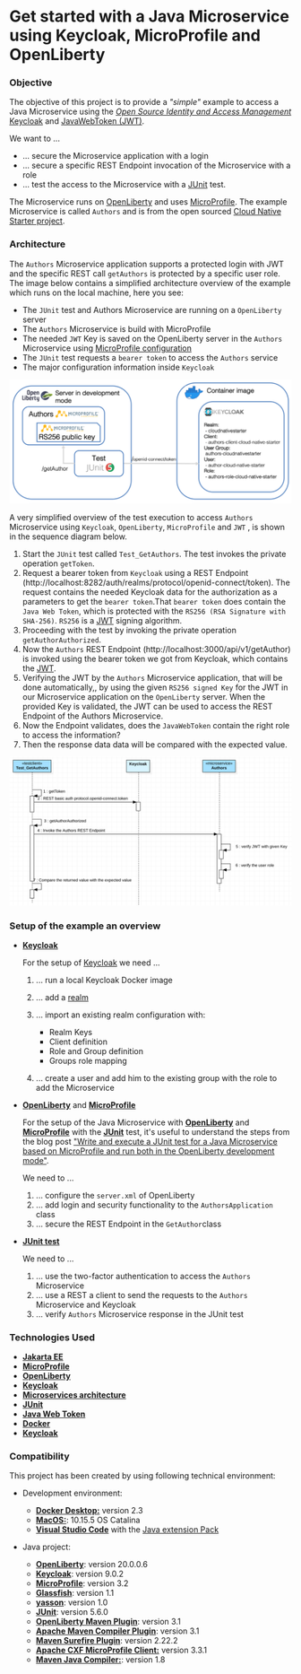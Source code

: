 # Get started with a Java Microservice using Keycloak, MicroProfile and OpenLiberty

### Objective

The objective of this project is to provide a _"simple"_ example to access a Java Microservice using the [_Open Source Identity and Access Management_ Keycloak](https://www.keycloak.org) and [JavaWebToken (JWT)](https://jwt.io).

We want to ...
  * ... secure the Microservice application with a login
  * ... secure a specific REST Endpoint invocation of the Microservice with a role
  * ... test the access to the Microservice with a [JUnit](https://junit.org/junit5/) test.

The Microservice runs on [OpenLiberty](https://openliberty.io/) and uses [MicroProfile](https://microprofile.io/). The example Microservice is called `Authors` and is from the open sourced [Cloud Native Starter project](https://github.com/IBM/cloud-native-starter).


### Architecture

The `Authors` Microservice application supports a protected login with JWT and the specific REST call `getAuthors` is protected by a specific user role. The image below contains a simplified architecture overview of the example which runs on the local machine, here you see:

* The `JUnit` test and Authors Microservice are running on a `OpenLiberty` server
* The `Authors` Microservice is build with MicroProfile
* The needed `JWT` Key is saved on the OpenLiberty server in the `Authors` Microservice using [MicroProfile configuration](https://www.eclipse.org/community/eclipse_newsletter/2017/september/article3.php)
* The `JUnit` test requests a `bearer token` to access the `Authors` service
* The major configuration information inside `Keycloak`

![](../images/architecture.png)

A very simplified overview of the test execution to access `Authors` Microservice using `Keycloak`, `OpenLiberty`, `MicroProfile` and `JWT` , is shown in the sequence diagram below.

  1. Start the `JUnit` test called `Test_GetAuthors`. The test invokes the private operation `getToken`.
  2. Request a bearer token from `Keycloak` using a REST Endpoint (http://localhost:8282/auth/realms/protocol/openid-connect/token). The request contains the needed Keycloak data for the authorization as a parameters to get the `bearer token`.That `bearer token` does contain the `Java Web Token`, which is protected with the `RS256 (RSA Signature with SHA-256)`. `RS256` is a [JWT](https://en.wikipedia.org/wiki/JSON_Web_Token) signing algorithm. 
  3. Proceeding with the test by invoking the private operation `getAuthorAuthorized`.
  4. Now the `Authors` REST Endpoint (http://localhost:3000/api/v1/getAuthor) is invoked using the bearer token we got from Keycloak, which contains the [JWT](https://en.wikipedia.org/wiki/JSON_Web_Token).
  5. Verifying the JWT by the `Authors` Microservice application, that will be done automatically,, by using the given `RS256 signed Key` for the JWT in our Microservice application on the `OpenLiberty` server. When the provided Key is validated, the JWT can be used to access the REST Endpoint of the Authors Microservice.
  6. Now the Endpoint validates, does the `JavaWebToken` contain the right role to access the information?
  7. Then the response data data will be compared with the expected value.

![](../images/uml-sequence-getAuthor.png)

### Setup of the example an overview

* [**Keycloak**](https://www.keycloak.org)

  For the setup of [Keycloak](https://www.keycloak.org) 
  we need ...

    1. ... run a local Keycloak Docker image
    2. ... add a [realm](https://www.keycloak.org/docs/latest/getting_started/index.html#creating-a-realm-and-user)
    3. ... import an existing realm configuration with:

        * Realm Keys
        * Client definition
        * Role and Group definition
        * Groups role mapping      
    4. ... create a user and add him to the existing group with the role to add the Microservice

* [**OpenLiberty**](https://openliberty.io/) and [**MicroProfile**](https://microprofile.io/)

  For the setup of the Java Microservice with [**OpenLiberty**](https://openliberty.io/) and [**MicroProfile**](https://microprofile.io/) with the [**JUnit**](https://junit.org/junit5/) test, it's useful to understand the steps from the blog post ["Write and execute a JUnit test for a Java Microservice based on MicroProfile and run both in the OpenLiberty development mode"](https://suedbroecker.net/2020/03/04/write-and-execute-a-junit-test-for-a-java-microservice-based-on-mircoprofile-and-run-both-in-the-openliberty-development-mode/).

  We need to ...

    1. ... configure the `server.xml` of OpenLiberty
    2. ... add login and security functionality to the `AuthorsApplication` class
    3. ... secure the REST Endpoint in the `GetAuthor`class

* [**JUnit test**](https://junit.org/junit5/)

  We need to ...

    1. ... use the two-factor authentication to access the `Authors` Microservice
    2. ... use a REST a client to send the requests to the `Authors` Microservice and Keycloak
    3. ... verify `Authors` Microservice response in the JUnit test

### Technologies Used

* [**Jakarta EE**](https://jakarta.ee/)
* [**MicroProfile**](https://microprofile.io/)
* [**OpenLiberty**](https://openliberty.io/)
* [**Keycloak**](https://www.keycloak.org)
* [**Microservices architecture**](https://en.wikipedia.org/wiki/Microservices)
* [**JUnit**](https://junit.org/junit5/)
* [**Java Web Token**](https://de.wikipedia.org/wiki/JSON_Web_Token)
* [**Docker**](https://www.docker.com)
* [**Keycloak**](https://www.keycloak.org)

### Compatibility

This project has been created by using following technical environment:

* Development environment:
  * [**Docker Desktop:**](https://www.docker.com) version 2.3
  * [**MacOS:**](https://www.apple.com/macos/catalina/): 10.15.5 OS Catalina
  * [**Visual Studio Code**](https://code.visualstudio.com) with the [Java extension Pack](https://marketplace.visualstudio.com/items?itemName=vscjava.vscode-java-pack)

* Java project:
  * [**OpenLiberty**](https://openliberty.io): version 20.0.0.6
  * [**Keycloak**](https://www.keycloak.org): version 9.0.2
  * [**MicroProfile**](https://microprofile.io/): version 3.2
  * [**Glassfish**](https://javaee.github.io/glassfish/): version 1.1
  * [**yasson**](https://projects.eclipse.org/projects/ee4j.yasson): version 1.0
  * [**JUnit**](https://junit.org/junit5/): version 5.6.0
  * [**OpenLiberty Maven Plugin**](https://openliberty.io/blog/2019/11/28/dev-mode-liberty-maven-plugin.html): version 3.1
  * [**Apache Maven Compiler Plugin**](https://maven.apache.org/plugins/maven-compiler-plugin/): version 3.1
  * [**Maven Surefire Plugin**](http://maven.apache.org/surefire/maven-surefire-plugin/): version 2.22.2
  * [**Apache CXF MicroProfile Client:**](https://mvnrepository.com/artifact/org.apache.cxf/cxf-rt-rs-mp-client) version 3.3.1
  * [**Maven Java Compiler:**](https://maven.apache.org/plugins/maven-compiler-plugin/examples/set-compiler-source-and-target.html): version 1.8





